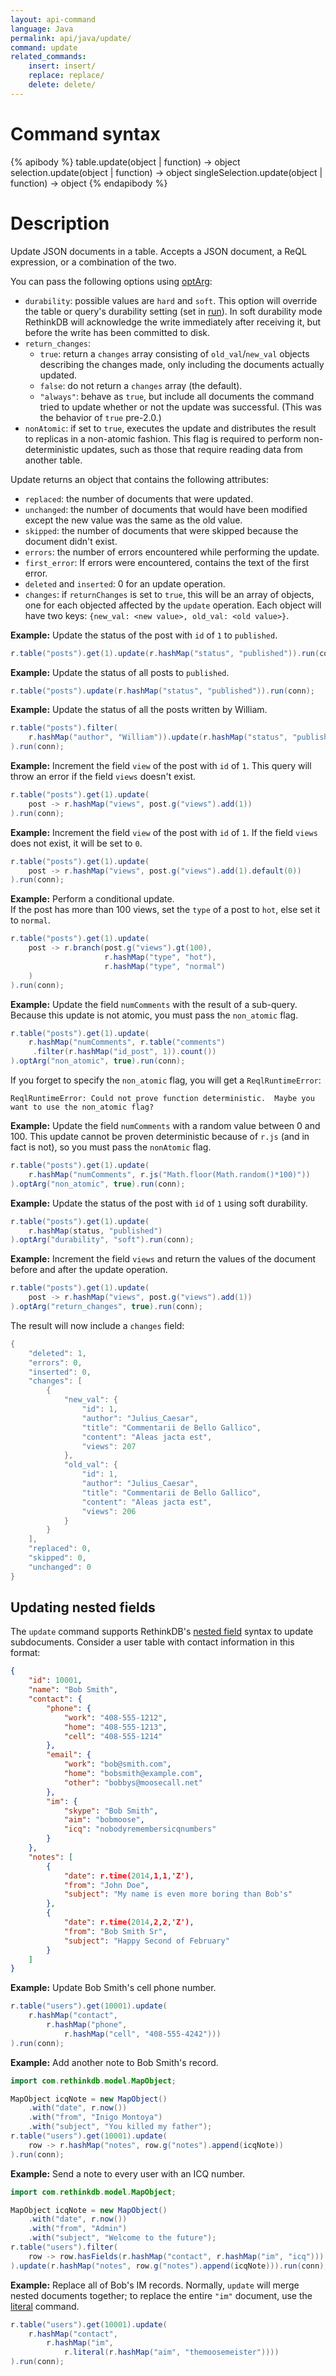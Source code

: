 ```yaml
---
layout: api-command
language: Java
permalink: api/java/update/
command: update
related_commands:
    insert: insert/
    replace: replace/
    delete: delete/
---
```



# Command syntax #

{% apibody %}
table.update(object | function) &rarr; object
selection.update(object | function) &rarr; object
singleSelection.update(object | function) &rarr; object
{% endapibody %}

# Description #

Update JSON documents in a table. Accepts a JSON document, a ReQL expression, or a combination of the two.

You can pass the following options using [optArg](/api/java/optarg/):

- `durability`: possible values are `hard` and `soft`. This option will override the table or query's durability setting (set in [run](/api/java/run/)). In soft durability mode RethinkDB will acknowledge the write immediately after receiving it, but before the write has been committed to disk.
- `return_changes`:
    - `true`: return a `changes` array consisting of `old_val`/`new_val` objects describing the changes made, only including the documents actually updated.
    - `false`: do not return a `changes` array (the default).
    - `"always"`: behave as `true`, but include all documents the command tried to update whether or not the update was successful. (This was the behavior of `true` pre-2.0.)
- `nonAtomic`: if set to `true`, executes the update and distributes the result to replicas in a non-atomic fashion. This flag is required to perform non-deterministic updates, such as those that require reading data from another table.

Update returns an object that contains the following attributes:

- `replaced`: the number of documents that were updated.
- `unchanged`: the number of documents that would have been modified except the new value was the same as the old value.
- `skipped`: the number of documents that were skipped because the document didn't exist.
- `errors`: the number of errors encountered while performing the update.
- `first_error`: If errors were encountered, contains the text of the first error.
- `deleted` and `inserted`: 0 for an update operation.
- `changes`: if `returnChanges` is set to `true`, this will be an array of objects, one for each objected affected by the `update` operation. Each object will have two keys: `{new_val: <new value>, old_val: <old value>}`.


__Example:__ Update the status of the post with `id` of `1` to `published`.

```java
r.table("posts").get(1).update(r.hashMap("status", "published")).run(conn);
```

__Example:__ Update the status of all posts to `published`.

```java
r.table("posts").update(r.hashMap("status", "published")).run(conn);
```

__Example:__ Update the status of all the posts written by William.

```java
r.table("posts").filter(
    r.hashMap("author", "William")).update(r.hashMap("status", "published")
).run(conn);
```

__Example:__ Increment the field `view` of the post with `id` of `1`.
This query will throw an error if the field `views` doesn't exist.

```java
r.table("posts").get(1).update(
    post -> r.hashMap("views", post.g("views").add(1))
).run(conn);
```

__Example:__ Increment the field `view` of the post with `id` of `1`.
If the field `views` does not exist, it will be set to `0`.

```java
r.table("posts").get(1).update(
    post -> r.hashMap("views", post.g("views").add(1).default(0))
).run(conn);
```

__Example:__ Perform a conditional update.  
If the post has more than 100 views, set the `type` of a post to `hot`, else set it to `normal`.

```java
r.table("posts").get(1).update(
    post -> r.branch(post.g("views").gt(100),
                     r.hashMap("type", "hot"),
                     r.hashMap("type", "normal")
    )
).run(conn);
```

__Example:__ Update the field `numComments` with the result of a sub-query. Because this update is not atomic, you must pass the `non_atomic` flag.

```java
r.table("posts").get(1).update(
    r.hashMap("numComments", r.table("comments")
     .filter(r.hashMap("id_post", 1)).count())
).optArg("non_atomic", true).run(conn);
```

If you forget to specify the `non_atomic` flag, you will get a `ReqlRuntimeError`:

```
ReqlRuntimeError: Could not prove function deterministic.  Maybe you want to use the non_atomic flag? 
```

__Example:__ Update the field `numComments` with a random value between 0 and 100. This update cannot be proven deterministic because of `r.js` (and in fact is not), so you must pass the `nonAtomic` flag.

```java
r.table("posts").get(1).update(
    r.hashMap("numComments", r.js("Math.floor(Math.random()*100)"))
).optArg("non_atomic", true).run(conn);
```

__Example:__ Update the status of the post with `id` of `1` using soft durability.

```java
r.table("posts").get(1).update(
    r.hashMap(status, "published")
).optArg("durability", "soft").run(conn);
```

__Example:__ Increment the field `views` and return the values of the document before and after the update operation.

```java
r.table("posts").get(1).update(
    post -> r.hashMap("views", post.g("views").add(1))
).optArg("return_changes", true).run(conn);
```

The result will now include a `changes` field:

```java
{
    "deleted": 1,
    "errors": 0,
    "inserted": 0,
    "changes": [
        {
            "new_val": {
                "id": 1,
                "author": "Julius_Caesar",
                "title": "Commentarii de Bello Gallico",
                "content": "Aleas jacta est",
                "views": 207
            },
            "old_val": {
                "id": 1,
                "author": "Julius_Caesar",
                "title": "Commentarii de Bello Gallico",
                "content": "Aleas jacta est",
                "views": 206
            }
        }
    ],
    "replaced": 0,
    "skipped": 0,
    "unchanged": 0
}
```


## Updating nested fields ##

The `update` command supports RethinkDB's [nested field][nf] syntax to update subdocuments. Consider a user table with contact information in this format:

[nf]: /docs/nested-fields/javascript

```json
{
	"id": 10001,
	"name": "Bob Smith",
	"contact": {
		"phone": {
			"work": "408-555-1212",
			"home": "408-555-1213",
			"cell": "408-555-1214"
		},
		"email": {
			"work": "bob@smith.com",
			"home": "bobsmith@example.com",
			"other": "bobbys@moosecall.net"
		},
		"im": {
			"skype": "Bob Smith",
			"aim": "bobmoose",
			"icq": "nobodyremembersicqnumbers"
		}
	},
	"notes": [
		{
			"date": r.time(2014,1,1,'Z'),
			"from": "John Doe",
			"subject": "My name is even more boring than Bob's"
		},
		{
			"date": r.time(2014,2,2,'Z'),
			"from": "Bob Smith Sr",
			"subject": "Happy Second of February"
		}
	]
}
```

__Example:__ Update Bob Smith's cell phone number.

```java
r.table("users").get(10001).update(
    r.hashMap("contact",
        r.hashMap("phone",
            r.hashMap("cell", "408-555-4242")))
).run(conn);
```

__Example:__ Add another note to Bob Smith's record.

```java
import com.rethinkdb.model.MapObject;

MapObject icqNote = new MapObject()
    .with("date", r.now())
    .with("from", "Inigo Montoya")
    .with("subject", "You killed my father");
r.table("users").get(10001).update(
    row -> r.hashMap("notes", row.g("notes").append(icqNote))
).run(conn);
```

__Example:__ Send a note to every user with an ICQ number.

```java
import com.rethinkdb.model.MapObject;

MapObject icqNote = new MapObject()
    .with("date", r.now())
    .with("from", "Admin")
    .with("subject", "Welcome to the future");
r.table("users").filter(
    row -> row.hasFields(r.hashMap("contact", r.hashMap("im", "icq")))
).update(r.hashMap("notes", row.g("notes").append(icqNote))).run(conn);
```

__Example:__ Replace all of Bob's IM records. Normally, `update` will merge nested documents together; to replace the entire `"im"` document, use the [literal][] command.

[literal]: /api/java/literal/

```java
r.table("users").get(10001).update(
    r.hashMap("contact",
        r.hashMap("im",
            r.literal(r.hashMap("aim", "themoosemeister"))))
).run(conn);
```
